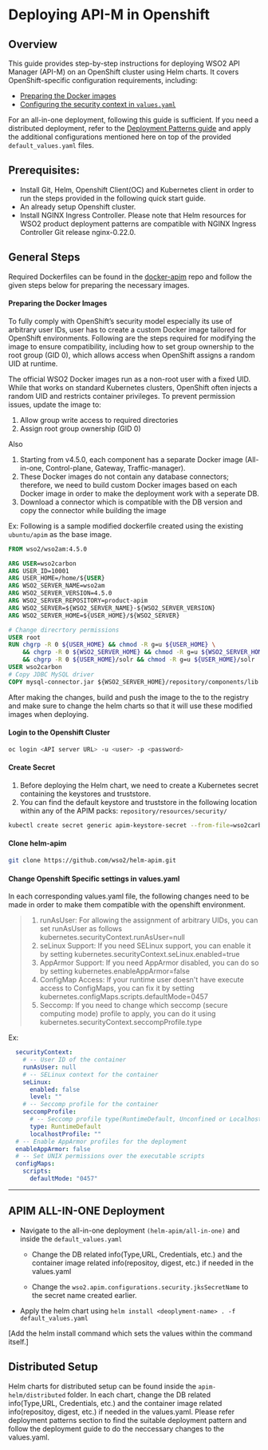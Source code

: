 # Deploying API-M in Openshift
## Overview

This guide provides step-by-step instructions for deploying WSO2 API Manager (API-M) on an OpenShift cluster using Helm charts. It covers OpenShift-specific configuration requirements, including:

- [Preparing the Docker images](#preparing-the-docker-images)
- [Configuring the security context in `values.yaml`](#change-openshift-specific-settings-in-valuesyaml)

For an all-in-one deployment, following this guide is sufficient. If you need a distributed deployment, refer to the [Deployment Patterns guide](README.md) and apply the additional configurations mentioned here on top of the provided `default_values.yaml` files.

## Prerequisites:

- Install Git, Helm, Openshift Client(OC) and Kubernetes client in order to run the steps provided in the following quick start guide.
- An already setup Openshift cluster.
- Install NGINX Ingress Controller. Please note that Helm resources for WSO2 product deployment patterns are compatible with NGINX Ingress Controller Git release nginx-0.22.0.

## General Steps

Required Dockerfiles can be found in the [docker-apim](https://github.com/wso2/docker-apim) repo and follow the given steps below for preparing the necessary images.

#### Preparing the Docker Images

To fully comply with OpenShift’s security model especially its use of arbitrary user IDs, user has to create a custom Docker image tailored for OpenShift environments. Following are the steps required for modifying the image to ensure compatibility, including how to set group ownership to the root group (GID 0), which allows access when OpenShift assigns a random UID at runtime.

The official WSO2 Docker images run as a non-root user with a fixed UID. While that works on standard Kubernetes clusters, OpenShift often injects a random UID and restricts container privileges. To prevent permission issues, update the image to:

1. Allow group write access to required directories
2. Assign root group ownership (GID 0)

Also 

1. Starting from v4.5.0, each component has a separate Docker image (All-in-one, Control-plane, Gateway, Traffic-manager).
2. These Docker images do not contain any database connectors; therefore, we need to build custom Docker images based on each Docker image in order to make the deployment work with a seperate DB.
3. Download a connector which is compatible with the DB version and copy the connector while building the image

Ex: Following is a sample modified dockerfile created using the existing ```ubuntu/apim``` as the base image. 
```Dockerfile
FROM wso2/wso2am:4.5.0

ARG USER=wso2carbon
ARG USER_ID=10001
ARG USER_HOME=/home/${USER}
ARG WSO2_SERVER_NAME=wso2am
ARG WSO2_SERVER_VERSION=4.5.0
ARG WSO2_SERVER_REPOSITORY=product-apim
ARG WSO2_SERVER=${WSO2_SERVER_NAME}-${WSO2_SERVER_VERSION}
ARG WSO2_SERVER_HOME=${USER_HOME}/${WSO2_SERVER}

# Change direcrtory permissions
USER root
RUN chgrp -R 0 ${USER_HOME} && chmod -R g=u ${USER_HOME} \
    && chgrp -R 0 ${WSO2_SERVER_HOME} && chmod -R g=u ${WSO2_SERVER_HOME} \
    && chgrp -R 0 ${USER_HOME}/solr && chmod -R g=u ${USER_HOME}/solr
USER wso2carbon
# Copy JDBC MySQL driver
COPY mysql-connector.jar ${WSO2_SERVER_HOME}/repository/components/lib

```
After making the changes, build and push the image to the to the registry and make sure to change the helm charts so that it will use these modified images when deploying.


#### Login to the Openshift Cluster

```bash
oc login <API server URL> -u <user> -p <password>
```

#### Create Secret
1. Before deploying the Helm chart, we need to create a Kubernetes secret containing the keystores and truststore.
2. You can find the default keystore and truststore in the following location within any of the APIM packs: `repository/resources/security/`
```bash
kubectl create secret generic apim-keystore-secret --from-file=wso2carbon.jks --from-file=client-truststore.jks
```

#### Clone helm-apim
```bash
git clone https://github.com/wso2/helm-apim.git
```

#### Change Openshift Specific settings in values.yaml

In each corresponding values.yaml file, the following changes need to be made in order to make them compatible with the openshift environment. 

> 1. runAsUser: For allowing the assignment of arbitrary UIDs, you can set runAsUser as follows kubernetes.securityContext.runAsUser=null
> 2. seLinux Support: If you need SELinux support, you can enable it by setting kubernetes.securityContext.seLinux.enabled=true
> 3. AppArmor Support: If you need AppArmor disabled, you can do so by setting kubernetes.enableAppArmor=false
> 4. ConfigMap Access: If your runtime user doesn't have execute access to ConfigMaps, you can fix it by setting kubernetes.configMaps.scripts.defaultMode=0457
> 5. Seccomp: If you need to change which seccomp (secure computing mode) profile to apply, you can do it using
kubernetes.securityContext.seccompProfile.type

Ex: 

```yaml
  securityContext:
    # -- User ID of the container
    runAsUser: null
    # -- SELinux context for the container
    seLinux:
      enabled: false
      level: ""
    # -- Seccomp profile for the container
    seccompProfile:
      # -- Seccomp profile type(RuntimeDefault, Unconfined or Localhost)
      type: RuntimeDefault
      localhostProfile: ""
  # -- Enable AppArmor profiles for the deployment
  enableAppArmor: false
  # -- Set UNIX permissions over the executable scripts
  configMaps:
    scripts:
      defaultMode: "0457"
```

---

## APIM ALL-IN-ONE Deployment

- Navigate to the all-in-one deployment `(helm-apim/all-in-one)` and inside the ```default_values.yaml```
  - Change the DB related info(Type,URL, Credentials, etc.) and the container image related info(repositoy, digest, etc.) if needed in the values.yaml

  - Change the `wso2.apim.configurations.security.jksSecretName` to the secret name created earlier.

- Apply the helm chart using
 ```helm install <deoplyment-name> . -f default_values.yaml```

[Add the helm install command which sets the values within the command itself.]


## Distributed Setup

Helm charts for distributed setup can be found inside the  ```apim-helm/distributed``` folder. In each chart, change the DB related info(Type,URL, Credentials, etc.) and the container image related info(repositoy, digest, etc.) if needed in the values.yaml. Please refer deployment patterns section to find the suitable deployment pattern and follow the deployment guide to do the neccessary changes to the values.yaml.